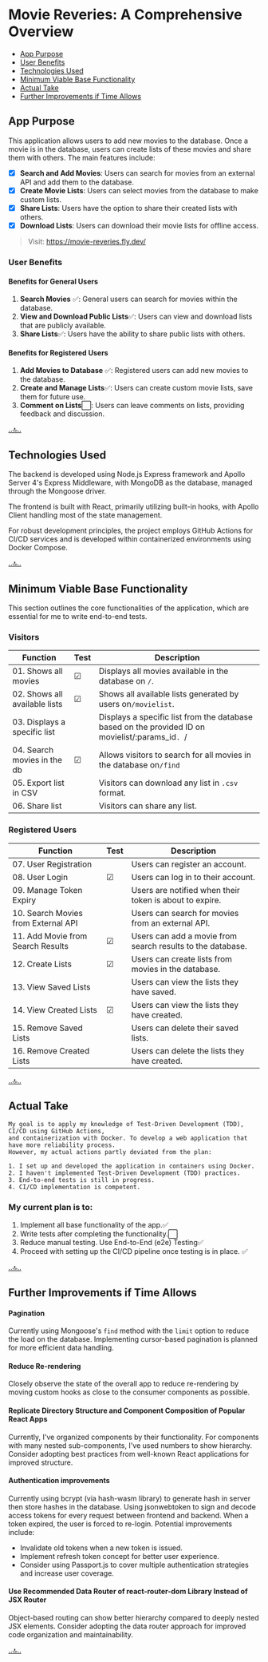 # Movie Reveries: A Comprehensive Overview
 - [App Purpose](#app-purpose) 
 - [User Benefits](#user-benefits) 
 - [Technologies Used](#technologies-used) 
 - [Minimum Viable Base Functionality](#minimum-viable-base-functionality) 
 - [Actual Take](#actual-take) 
 - [Further Improvements if Time Allows](#further-improvements-if-time-allows) 


## App Purpose

This application allows users to add new movies to the database. Once a movie is in the database, users can create lists of these movies and share them with others. The main features include:

- [x] **Search and Add Movies**: Users can search for movies from an external API and add them to the database.
- [x] **Create Movie Lists**: Users can select movies from the database to make custom lists.
- [x] **Share Lists**: Users have the option to share their created lists with others.
- [x] **Download Lists**: Users can download their movie lists for offline access.

> Visit: https://movie-reveries.fly.dev/

### User Benefits

#### Benefits for General Users

1. **Search Movies** ✅: General users can search for movies within the database.
2. **View and Download Public Lists**✅: Users can view and download lists that are publicly available.
3. **Share Lists**✅: Users have the ability to share public lists with others.

#### Benefits for Registered Users

 1. **Add Movies to Database** ✅: Registered users can add new movies to the database.
 2. **Create and Manage Lists**✅: Users can create custom movie lists, save them for future use.
 3. **Comment on Lists**⬜️: Users can leave comments on lists, providing feedback and discussion.

[..🔝..](#movie-reveries-a-comprehensive-overview)

## Technologies Used

The backend is developed using Node.js Express framework and Apollo Server 4's Express Middleware, with MongoDB as the database, managed through the Mongoose driver.

The frontend is built with React, primarily utilizing built-in hooks, with Apollo Client handling most of the state management.

For robust development principles, the project employs GitHub Actions for CI/CD services and is developed within containerized environments using Docker Compose.

[..🔝..](#movie-reveries-a-comprehensive-overview)


## Minimum Viable Base Functionality
This section outlines the core functionalities of the application, which are essential for me to write end-to-end tests.

### Visitors


| Function                   | Test | Description |
|----------------------------|------|-------------|
|01. Shows all movies           | ☑   | Displays all movies available in the database on `/`.   |
|02. Shows all available lists  | ☑   | Shows all available lists generated by users on`/movielist`. |
|03. Displays a specific list   |    | Displays a specific list from the database based on the provided ID on movielist/:params_id`. `/ |
|04. Search movies in the db    |  ☑  | Allows visitors to search for all movies in the database on`/find`    |
|05. Export list in CSV         |    | Visitors can download any list in `.csv` format.     |
|06. Share list                 |    | Visitors can share any list.             |


### Registered Users

| Function                          | Test |  Description |
|-----------------------------------|------|--------------|
|07. User Registration                 |     | Users can register an account.   |
|08. User Login                        | ☑    | Users can log in to their account.      |
|09. Manage Token Expiry               |     | Users are notified when their token is about to expire.    |
|10. Search Movies from External API   |     | Users can search for movies from an external API.   |
|11. Add Movie from Search Results     | ☑    | Users can add a movie from search results to the database.    |
|12. Create Lists                      | ☑    | Users can create lists from movies in the database.   |
|13. View Saved Lists                  |     | Users can view the lists they have saved.      |
|14. View Created Lists                | ☑    | Users can view the lists they have created.    |
|15. Remove Saved Lists                |     | Users can delete their saved lists.      |
|16. Remove Created Lists              |     | Users can delete the lists they have created.  |


[..🔝..](#movie-reveries-a-comprehensive-overview)
## Actual Take
```
My goal is to apply my knowledge of Test-Driven Development (TDD), CI/CD using GitHub Actions,
and containerization with Docker. To develop a web application that have more reliability process.
However, my actual actions partly deviated from the plan:

1. I set up and developed the application in containers using Docker.
2. I haven't implemented Test-Driven Development (TDD) practices.
3. End-to-end tests is still in progress.
4. CI/CD implementation is competent.
```

###  My current plan is to:
1. Implement all base functionality of the app.✅
2. Write tests after completing the functionality.⬜️
3. Reduce manual testing. Use End-to-End (e2e) Testing✅
4. Proceed with setting up the CI/CD pipeline once testing is in place. ✅


[..🔝..](#movie-reveries-a-comprehensive-overview)
## Further Improvements if Time Allows

#### Pagination

Currently using Mongoose's `find` method with the `limit` option to reduce the load on the database. Implementing cursor-based pagination is planned for more efficient data handling.

#### Reduce Re-rendering

Closely observe the state of the overall app to reduce re-rendering by moving custom hooks as close to the consumer components as possible.


#### Replicate Directory Structure and Component Composition of Popular React Apps

Currently, I've organized components by their functionality. For components with many nested sub-components, I've used numbers to show hierarchy.
Consider adopting best practices from well-known React applications for improved structure.


#### Authentication improvements

Currently using bcrypt (via hash-wasm library) to generate hash in server then store hashes in the database.
Using jsonwebtoken to sign and decode access tokens for every request between frontend and backend. When a token expired, the user is forced to re-login. Potential improvements include:
  - Invalidate old tokens when a new token is issued.
  - Implement refresh token concept for better user experience.
  - Consider using Passport.js to cover multiple authentication strategies and increase user coverage.


####  Use Recommended Data Router of react-router-dom Library Instead of JSX Router
Object-based routing can show better hierarchy compared to deeply nested JSX elements.
Consider adopting the data router approach for improved code organization and maintainability.

[..🔝..](#movie-reveries-a-comprehensive-overview)